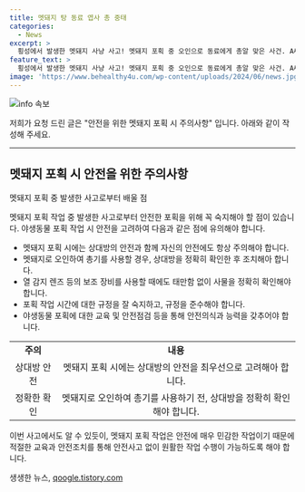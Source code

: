 ```yaml
---
title: 멧돼지 탕 동료 엽사 총 중태
categories:
  - News
excerpt: >
  횡성에서 발생한 멧돼지 사냥 사고! 멧돼지 포획 중 오인으로 동료에게 총알 맞은 사건. A씨, 멧돼지로 착각하고 쏜 총에 B씨 얼굴 등 맞아 심각한 부상. A씨는 업무상 과실치상 혐의로 경찰에 입건. 멧돼지 포획 시간과 옥수수밭 피해로 알려진 두 사람, 사고 경위 조사 중. B씨는 현재 심각한 상태로 치료 중. 사람들의 안전과 사고 예방에 대한 관심 필요.
feature_text: >
  횡성에서 발생한 멧돼지 사냥 사고! 멧돼지 포획 중 오인으로 동료에게 총알 맞은 사건. A씨, 멧돼지로 착각하고 쏜 총에 B씨 얼굴 등 맞아 심각한 부상. A씨는 업무상 과실치상 혐의로 경찰에 입건. 멧돼지 포획 시간과 옥수수밭 피해로 알려진 두 사람, 사고 경위 조사 중. B씨는 현재 심각한 상태로 치료 중. 사람들의 안전과 사고 예방에 대한 관심 필요.
image: 'https://www.behealthy4u.com/wp-content/uploads/2024/06/news.jpg'
---
```


<p><img src="https://www.behealthy4u.com/wp-content/uploads/2024/06/news.jpg" alt="info 속보" /></p>

<p>저희가 요청 드린 글은 "안전을 위한 멧돼지 포획 시 주의사항" 입니다. 아래와 같이 작성해 주세요.</p>

<hr />

<h2 data-ke-size="size26">멧돼지 포획 시 안전을 위한 주의사항</h2>

<p>멧돼지 포획 중 발생한 사고로부터 배울 점</p>

<p data-ke-size="size16">멧돼지 포획 작업 중 발생한 사고로부터 안전한 포획을 위해 꼭 숙지해야 할 점이 있습니다. 야생동물 포획 작업 시 안전을 고려하여 다음과 같은 점에 유의해야 합니다.</p>

<ul>
    <li>멧돼지 포획 시에는 상대방의 안전과 함께 자신의 안전에도 항상 주의해야 합니다.</li>
    <li>멧돼지로 오인하여 총기를 사용할 경우, 상대방을 정확히 확인한 후 조치해아 합니다.</li>
    <li>열 감지 렌즈 등의 보조 장비를 사용할 때에도 태만함 없이 사물을 정확히 확인해야 합니다.</li>
    <li>포획 작업 시간에 대한 규정을 잘 숙지하고, 규정을 준수해야 합니다.</li>
    <li>야생동물 포획에 대한 교육 및 안전점검 등을 통해 안전의식과 능력을 갖추어야 합니다.</li>
</ul>

<table>
    <tr>
        <td style="text-align: center; height: 17px;"><b>주의</b></td>
        <td style="text-align: center; height: 17px;"><b>내용</b></td>
    </tr>
    <tr>
        <td style="text-align: center; height: 17px;">상대방 안전</td>
        <td style="text-align: center; height: 17px;">멧돼지 포획 시에는 상대방의 안전을 최우선으로 고려해아 합니다.</td>
    </tr>
    <tr>
        <td style="text-align: center; height: 17px;">정확한 확인</td>
        <td style="text-align: center; height: 17px;">멧돼지로 오인하여 총기를 사용하기 전, 상대방을 정확히 확인해야 합니다.</td>
    </tr>
</table>

<p>이번 사고에서도 알 수 있듯이, 멧돼지 포획 작업은 안전에 매우 민감한 작업이기 때문에 적절한 교육과 안전조치를 통해 안전사고 없이 원활한 작업 수행이 가능하도록 해야 합니다.</p>
생생한 뉴스, <a href="https://qoogle.tistory.com" rel="dofollow">qoogle.tistory.com</a>


